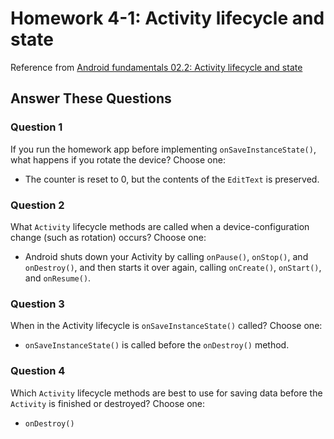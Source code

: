 # Homework 4-1: Activity lifecycle and state

Reference from [Android fundamentals 02.2: Activity lifecycle and state](https://developer.android.com/codelabs/android-training-activity-lifecycle-and-state?index=..%2F..%2Fandroid-training#8)

## Answer These Questions

### Question 1

If you run the homework app before implementing `onSaveInstanceState()`, what happens if you rotate the device? Choose one:

- The counter is reset to 0, but the contents of the `EditText` is preserved.

### Question 2

What `Activity` lifecycle methods are called when a device-configuration change (such as rotation) occurs? Choose one:

- Android shuts down your Activity by calling `onPause()`, `onStop()`, and `onDestroy()`, and then starts it over again, calling `onCreate()`, `onStart()`, and `onResume()`.

### Question 3

When in the Activity lifecycle is `onSaveInstanceState()` called? Choose one:

- `onSaveInstanceState()` is called before the `onDestroy()` method.

### Question 4

Which `Activity` lifecycle methods are best to use for saving data before the `Activity` is finished or destroyed? Choose one:

- `onDestroy()`
